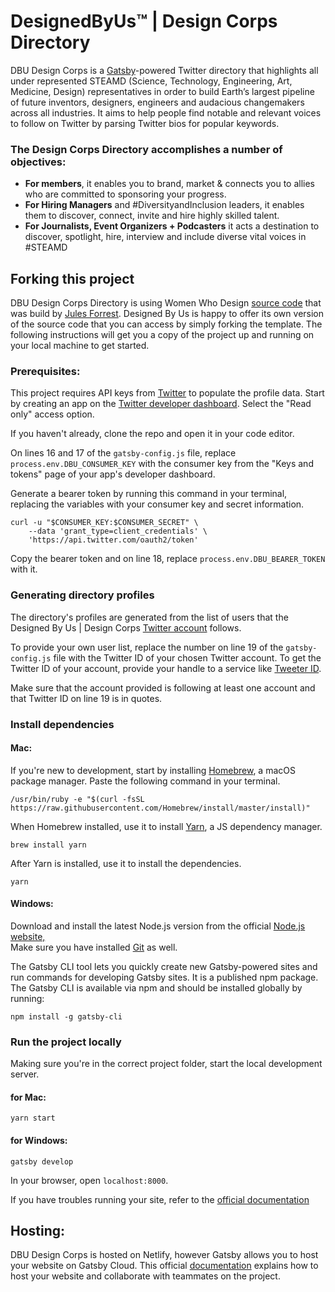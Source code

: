 # DesignedByUs™ | Design Corps Directory 

DBU Design Corps is a [Gatsby](https://gatsbyjs.org)-powered Twitter directory that highlights all under represented  STEAMD (Science, Technology, Engineering, Art, Medicine, Design) representatives in order to build Earth’s largest pipeline of future inventors, designers, engineers and audacious changemakers across all industries. It aims to help people find notable and relevant voices to follow on Twitter by parsing Twitter bios for popular keywords.

### The Design Corps Directory accomplishes a number of objectives:

* **For members**, it enables you to brand, market & connects you to allies who are committed to sponsoring your progress. 
* **For Hiring Managers** and #DiversityandInclusion leaders, it enables them to discover, connect, invite and hire highly skilled talent.
* **For Journalists, Event Organizers + Podcasters** it acts a destination to discover, spotlight, hire, interview and include diverse vital voices in #STEAMD 


## Forking this project

DBU Design Corps Directory is using Women Who Design [source code](https://github.com/julesforrest/womenwhodesign) that was build by [Jules Forrest](https://twitter.com/julesforrest). Designed By Us is happy to offer its own version of the source code that you can access by simply forking the template. The following instructions will get you a copy of the project up and running on your local machine to get started.

### Prerequisites: 

This project requires API keys from [Twitter](https://twitter.com) to populate the profile data.
Start by creating an app on the [Twitter developer dashboard](https://developer.twitter.com/en/apps). Select the "Read only" access option.

If you haven't already, clone the repo and open it in your code editor.

On lines 16 and 17 of the `gatsby-config.js` file, replace `process.env.DBU_CONSUMER_KEY` with the consumer key from the "Keys and tokens" page of your app's developer dashboard.

Generate a bearer token by running this command in your terminal, replacing the variables with your consumer key and secret information.

```
curl -u "$CONSUMER_KEY:$CONSUMER_SECRET" \
    --data 'grant_type=client_credentials' \
    'https://api.twitter.com/oauth2/token'
```

Copy the bearer token and on line 18, replace `process.env.DBU_BEARER_TOKEN` with it.



### Generating directory profiles

The directory's profiles are generated from the list of users that the Designed By Us | Design Corps [Twitter account](https://twitter.com/DBU_DesignCorps) follows.

To provide your own user list, replace the number on line 19 of the `gatsby-config.js` file with the Twitter ID of your chosen Twitter account. To get the Twitter ID of your account, provide your handle to a service like [Tweeter ID](https://tweeterid.com/).

Make sure that the account provided is following at least one account and that Twitter ID on line 19 is in quotes.



### Install dependencies

#### Mac: 

If you're new to development, start by installing [Homebrew](https://brew.sh/), a macOS package manager. Paste the following command in your terminal.

```
/usr/bin/ruby -e "$(curl -fsSL https://raw.githubusercontent.com/Homebrew/install/master/install)"
```

When Homebrew installed, use it to install [Yarn](https://yarnpkg.com/en/), a JS dependency manager.

```
brew install yarn
```

After Yarn is installed, use it to install the dependencies.

```
yarn
```


#### Windows:

Download and install the latest Node.js version from the official [Node.js website,](https://nodejs.org/en/)<br>
Make sure you have installed [Git](https://www.atlassian.com/git/tutorials/install-git#windows) as well. 

The Gatsby CLI tool lets you quickly create new Gatsby-powered sites and run commands for developing Gatsby sites. It is a published npm package.
The Gatsby CLI is available via npm and should be installed globally by running:

```
npm install -g gatsby-cli
```



### Run the project locally

Making sure you're in the correct project folder, start the local development server.


#### for Mac:

```
yarn start
```


#### for Windows:

```
gatsby develop
```


In your browser, open `localhost:8000`.



If you have troubles running your site, refer to the [official documentation](https://www.gatsbyjs.com/docs/tutorial/part-zero/)



## Hosting: 

DBU Design Corps is hosted on Netlify, however Gatsby allows you to host your website on Gatsby Cloud. This official [documentation](https://www.gatsbyjs.com/docs/how-to/previews-deploys-hosting/) explains how to host your website and collaborate with teammates on the project.

